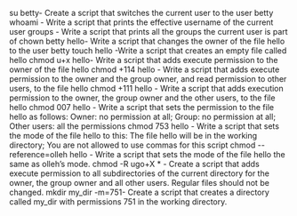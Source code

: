 su betty- Create a script that switches the current user to the user betty
whoami - Write a script that prints the effective username of the current user
groups - Write a script that prints all the groups the current user is part of
chown betty hello- Write a script that changes the owner of the file hello to the user betty
touch hello -Write a script that creates an empty file called hello
chmod u+x hello- Write a script that adds execute permission to the owner of the file hello
chmod +114 hello - Write a script that adds execute permission to the owner and the group owner, and read permission to other users, to the file hello
chmod +111 hello - Write a script that adds execution permission to the owner, the group owner and the other users, to the file hello
chmod 007 hello - Write a script that sets the permission to the file hello as follows: Owner: no permission at all; Group: no permission at all; Other users: all the permissions
chmod 753 hello - Write a script that sets the mode of the file hello to this: The file hello will be in the working directory; You are not allowed to use commas for this script
chmod --reference=olleh hello - Write a script that sets the mode of the file hello the same as olleh’s mode.
chmod -R ugo+X * - Create a script that adds execute permission to all subdirectories of the current directory for the owner, the group owner and all other users. Regular files should not be changed.
mkdir my_dir -m=751- Create a script that creates a directory called my_dir with permissions 751 in the working directory.
